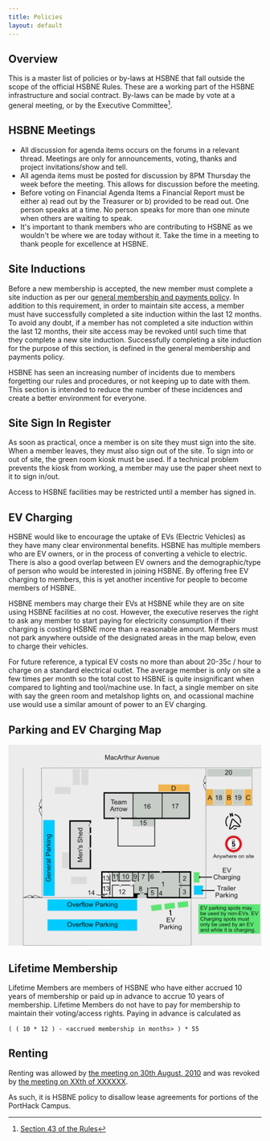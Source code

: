 ```yaml
---
title: Policies
layout: default
---
```


## Overview
This is a master list of policies or by-laws at HSBNE that fall outside the scope of the official HSBNE Rules. These are a working part of the HSBNE infrastructure and social contract. By-laws can be made by vote at a general meeting, or by the Executive Committee[^1].

## HSBNE Meetings

 - All discussion for agenda items occurs on the forums in a relevant thread. Meetings are only for announcements, voting, thanks and project invitations/show and tell.
 - All agenda items must be posted for discussion by 8PM Thursday the week before the meeting. This allows for discussion before the meeting.
 - Before voting on Financial Agenda Items a Financial Report must be either a) read out by the Treasurer or b) provided to be read out.
One person speaks at a time. No person speaks for more than one minute when others are waiting to speak.
 - It's important to thank members who are contributing to HSBNE as we wouldn't be where we are today without it. Take the time in a meeting to thank people for excellence at HSBNE.

## Site Inductions
Before a new membership is accepted, the new member must complete a site induction as per our [general membership and payments policy](https://docs.google.com/document/d/1lgnfvc8fAFXcWZ4Sv9Pe9AE0ctgeGFhkOuM0QbNZqM8/edit). In addition to this requirement, in order to maintain site access, a member must have successfully completed a site induction within the last 12 months. To avoid any doubt, if a member has not completed a site induction within the last 12 months, their site access may be revoked until such time that they complete a new site induction. Successfully completing a site induction for the purpose of this section, is defined in the general membership and payments policy.

HSBNE has seen an increasing number of incidents due to members forgetting our rules and procedures, or not keeping up to date with them. This section is intended to reduce the number of these incidences and create a better environment for everyone.
 
## Site Sign In Register
As soon as practical, once a member is on site they must sign into the site. When a member leaves, they must also sign out of the site. To sign into or out of site, the green room kiosk must be used. If a technical problem prevents the kiosk from working, a member may use the paper sheet next to it to sign in/out.

Access to HSBNE facilities may be restricted until a member has signed in.

## EV Charging
HSBNE would like to encourage the uptake of EVs (Electric Vehicles) as they have many clear environmental benefits. HSBNE has multiple members who are EV owners, or in the process of converting a vehicle to electric. There is also a good overlap between EV owners and the demographic/type of person who would be interested in joining HSBNE. By offering free EV charging to members, this is yet another incentive for people to become members of HSBNE.

HSBNE members may charge their EVs at HSBNE while they are on site using HSBNE facilities at no cost. However, the executive reserves the right to ask any member to start paying for electricity consumption if their charging is costing HSBNE more than a reasonable amount. Members must not park anywhere outside of the designated areas in the map below, even to charge their vehicles.

For future reference, a typical EV costs no more than about 20-35c / hour to charge on a standard electrical outlet. The average member is only on site a few times per month so the total cost to HSBNE is quite insignificant when compared to lighting and tool/machine use. In fact, a single member on site with say the green room and metalshop lights on, and ocassional machine use would use a similar amount of power to an EV charging.

## Parking and EV Charging Map
![](/assets/img/hsbne%20map%20medium.png)

## Lifetime Membership

Lifetime Members are members of HSBNE who have either accrued 10 years of membership or paid up in advance to accrue 10 years of membership. Lifetime Members do not have to pay for membership to maintain their voting/access rights. Paying in advance is calculated as 

    ( ( 10 * 12 ) - <accrued membership in months> ) * 55

## Renting

Renting was allowed by [the meeting on 30th August, 2010](/admin/meeting/20110830.html) and was revoked by [the meeting on XXth of XXXXXX](/admin/meeting/2013XXXX.md).

As such, it is HSBNE policy to disallow lease agreements for portions of the PortHack Campus.


[^1]: [Section 43 of the Rules](/admin/rules.html#by-laws)
